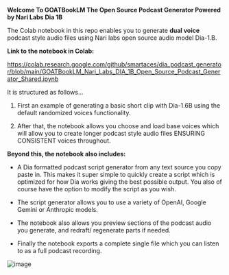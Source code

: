 **Welcome To GOATBookLM The Open Source Podcast Generator Powered by Nari Labs Dia 1B**

The Colab notebook in this repo enables you to generate **dual voice** podcast style audio files using Nari labs open source audio model Dia-1.B. 

**Link to the notebook in Colab:**

https://colab.research.google.com/github/smartaces/dia_podcast_generator/blob/main/GOATBookLM_Nari_Labs_DIA_1B_Open_Source_Podcast_Generator_Shared.ipynb

It is structured as follows...

1.   First an example of generating a basic short clip with Dia-1.6B using the default randomized voices functionality.

2.   After that, the notebook allows you choose and load base voices which will allow you to create longer podcast style audio files ENSURING CONSISTENT voices throughout.

**Beyond this, the notebook also includes:**

*   A Dia formatted podcast script generator from any text source you copy paste in. This makes it super simple to quickly create a script which is optimized for how Dia works giving the best possible output. You also of course have the option to modify the script as you wish.

*   The script generator allows you to use a variety of OpenAI, Google Gemini or Anthropic models.

*   The notebook also allows you preview sections of the podcast audio you generate, and redraft/ regenerate parts if needed.

*   Finally the notebook exports a complete single file which you can listen to as a full podcast recording.

![image](https://github.com/user-attachments/assets/3f1ab2a9-9ef2-4297-bfdb-1b32e992540b)

